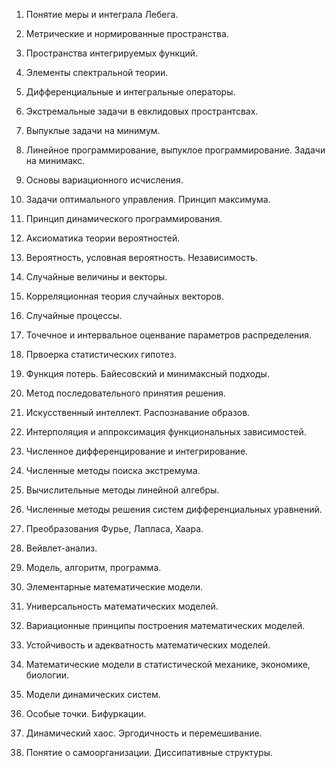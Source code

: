1. Понятие меры и интеграла Лебега.

2. Метрические и нормированные пространства.

3. Пространства интегрируемых функций.

4. Элементы спектральной теории.

5. Дифференциальные и интегральные операторы.

6. Экстремальные задачи в евклидовых пространтсвах.

7. Выпуклые задачи на минимум.

8. Линейное программирование, выпуклое программирование. Задачи на минимакс.

9. Основы вариационного исчисления.

10. Задачи оптимального управления. Принцип максимума.

11. Принцип динамического программирования.

12. Аксиоматика теории вероятностей.

13. Вероятность, условная вероятность. Независимость.

14. Случайные величины и векторы.

15. Корреляционная теория случайных векторов.

16. Случайные процессы.

17. Точечное и интервальное оценвание параметров распределения.

18. Првоерка статистических гипотез.

19. Функция потерь. Байесовский и минимаксный подходы.

20. Метод последовательного принятия решения.

21. Искусственный интеллект. Распознавание образов.

22. Интерполяция и аппроксимация функциональных зависимостей.

23. Численное дифференцирование и интегрирование.

24. Численные методы поиска экстремума.

25. Вычислительные методы линейной алгебры.

26. Численные методы решения систем дифференциальных уравнений.

27. Преобразования Фурье, Лапласа, Хаара.

28. Вейвлет-анализ.

29. Модель, алгоритм, программа.

30. Элементарные математические модели.

31. Универсальность математических моделей.

32. Вариационные принципы построения математических моделей.

33. Устойчивость и адекватность математических моделей.

34. Математические модели в статистической механике, экономике, биологии.

35. Модели динамических систем.

36. Особые точки. Бифуркации.

37. Динамический хаос. Эргодичность и перемешивание.

38. Понятие о самоорганизации. Диссипативные структуры.